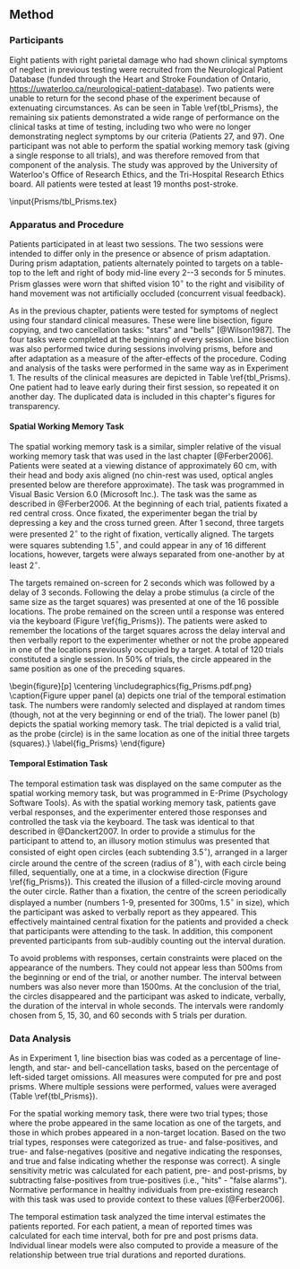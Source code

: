 Method
------

### Participants

Eight patients with right parietal damage who had shown clinical
symptoms of neglect in previous testing were recruited from the
Neurological Patient Database (funded through the Heart and Stroke
Foundation of Ontario,
<https://uwaterloo.ca/neurological-patient-database>). 
Two patients were unable to return for the second phase of the
experiment because of extenuating circumstances. 
As can be seen in Table \ref{tbl_Prisms}, the remaining six
patients demonstrated a wide range of performance on the clinical
tasks at time of testing, including two who were no longer
demonstrating neglect symptoms by our criteria (Patients 27,
and 97).  One participant was not able to perform the
spatial working memory task (giving a single response to all
trials), and was therefore removed from that component of the
analysis.
The study was approved by the University
of Waterloo's Office of Research Ethics, and the Tri-Hospital
Research Ethics board.  All patients were tested at least 19
months post-stroke. 

\input{Prisms/tbl_Prisms.tex}

### Apparatus and Procedure

Patients participated in at least two sessions. The two sessions
were intended to differ only in the presence or absence of prism
adaptation. 
During prism adaptation, patients alternately pointed to targets on a
table-top to the left and right of body mid-line every 2--3 seconds
for 5 minutes. Prism glasses were worn that shifted vision
10$^\circ$ to the right and visibility of hand movement was not
artificially occluded (concurrent visual feedback).

As in the previous chapter, patients were tested for symptoms of
neglect using four standard clinical measures. These were line
bisection, figure copying, and two cancellation tasks: "stars" and
"bells" [@Wilson1987]. The four tasks were completed at the
beginning of every session.  Line bisection was also performed
twice during sessions involving prisms, before and after
adaptation as a measure of the after-effects of the procedure.
Coding and analysis of the tasks were performed in
the same way as in Experiment 1. The results of the clinical measures
are depicted in Table \ref{tbl_Prisms}.
One patient had to leave early during their first
session, so repeated it on another day. The duplicated data is
included in this chapter's figures for transparency.


#### Spatial Working Memory Task

The spatial working memory task is a similar, simpler
relative of the visual working memory task that was used in the
last chapter [@Ferber2006]. Patients were seated at a viewing
distance of approximately 60 cm, with their head and body axis
aligned (no chin-rest was used, optical angles presented below are
therefore approximate). The task was programmed in Visual Basic
Version 6.0 (Microsoft Inc.). 
The task was the same as described in
@Ferber2006. At the beginning of each trial, patients fixated a
red central cross. Once fixated, the experimenter began the trial
by depressing a key and the cross turned green. After 1 second,
three targets were presented 2$^\circ$ to the right of fixation,
vertically aligned. The targets were squares subtending 1.5$^\circ$, and
could appear in any of 16 different locations, however, targets
were always separated from one-another by at least 2$^\circ$.

The targets remained on-screen for 2 seconds which was followed by
a delay of 3 seconds. Following the delay a probe 
stimulus (a circle of the same size
as the target squares) was presented at one of the 16 possible
locations. The probe remained on the screen until a response was
entered via the keyboard (Figure \ref{fig_Prisms}). The patients
were asked to remember the locations of the target squares across
the delay interval and then verbally report to the experimenter
whether or not the probe appeared in one of the locations
previously occupied by a target. A total of 120 trials constituted
a single session.  In 50% of trials, the circle appeared in the
same position as one of the preceding squares.

\begin{figure}[p] 
\centering 
\includegraphics{fig_Prisms.pdf.png} 
\caption{Figure upper panel (a) depicts one trial of the temporal
estimation task.  The numbers were randomly selected and displayed
at random times (though, not at the very beginning or end of the
trial).  The lower panel (b) depicts the spatial working memory
task. The trial depicted is a valid trial, as the probe
(circle) is in the same location as one of the initial three
targets (squares).} 
\label{fig_Prisms} 
\end{figure}


#### Temporal Estimation Task

The temporal estimation task was displayed on the same
computer as the spatial working memory task, but was programmed in E-Prime
(Psychology Software Tools). As with the spatial working memory task, 
patients gave
verbal responses, and the experimenter entered those responses and
controlled the task via the keyboard. The task was identical to
that described in @Danckert2007. 
In order to provide a stimulus for the participant to attend to, an
illusory motion stimulus was presented that consisted of eight
open circles (each subtending 3.5$^\circ$), arranged in a larger circle
around the centre of the screen (radius of 8$^\circ$), with each circle
being filled, sequentially, one at a time, in a clockwise
direction (Figure \ref{fig_Prisms}).  This created the illusion of
a filled-circle moving around the outer circle. Rather than a
fixation, the centre of the screen periodically displayed a number
(numbers 1-9, presented for 300ms, 1.5$^\circ$ in size), which the
participant was asked to verbally report as they appeared. This
effectively maintained central fixation for the patients and
provided a check that participants were attending to the task. In
addition, this component prevented participants from sub-audibly
counting out the interval duration.

To avoid problems with responses, certain constraints were placed
on the appearance of the numbers. They could not appear less than
500ms from the beginning or end of the trial, or another number.
The interval between numbers was also never more than 1500ms. At
the conclusion of the trial, the circles disappeared and the
participant was asked to indicate, verbally, the duration of the
interval in whole seconds. The intervals were randomly chosen from
5, 15, 30, and 60 seconds with 5 trials per duration.

### Data Analysis

As in Experiment 1, line bisection bias was coded as a percentage
of line-length, and star- and bell-cancellation tasks, based on
the percentage of left-sided target omissions. All measures were
computed for pre and post prisms. Where multiple sessions were
performed, values were averaged (Table \ref{tbl_Prisms}).

For the spatial working memory task, there were two trial types;
those where the probe appeared in the same location as one of the
targets, and those in which probes appeared in a non-target
location. Based on the two trial types, responses were categorized
as true- and false-positives, and true- and false-negatives
(positive and negative indicating the responses, and true and
false indicating whether the response was correct). A single
sensitivity metric was calculated for each patient, pre- and
post-prisms, by subtracting false-positives from true-positives
(i.e., "hits" - "false alarms"). Normative performance in healthy
individuals from pre-existing research with this task was used to
provide context to these values [@Ferber2006].

The temporal estimation task analyzed the time interval estimates
the patients reported. For each patient, a mean of reported times
was calculated for each time interval, both for pre and post
prisms data. Individual linear models were also computed to provide a
measure of the relationship between true trial durations and
reported durations. 
